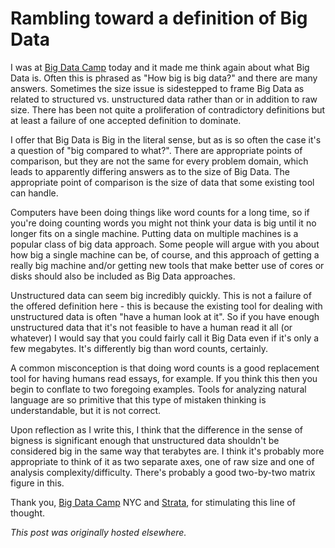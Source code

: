 # Rambling toward a definition of Big Data


I was at <a href="http://www.bigdatacamp.org/ny/2013-10-27/">Big Data Camp</a> today and it made me think again about what Big Data is. Often this is phrased as "How big is big data?" and there are many answers. Sometimes the size issue is sidestepped to frame Big Data as related to structured vs. unstructured data rather than or in addition to raw size. There has been not quite a proliferation of contradictory definitions but at least a failure of one accepted definition to dominate.

I offer that Big Data is Big in the literal sense, but as is so often the case it's a question of "big compared to what?". There are appropriate points of comparison, but they are not the same for every problem domain, which leads to apparently differing answers as to the size of Big Data. The appropriate point of comparison is the size of data that some existing tool can handle.

Computers have been doing things like word counts for a long time, so if you're doing counting words you might not think your data is big until it no longer fits on a single machine. Putting data on multiple machines is a popular class of big data approach. Some people will argue with you about how big a single machine can be, of course, and this approach of getting a really big machine and/or getting new tools that make better use of cores or disks should also be included as Big Data approaches.

Unstructured data can seem big incredibly quickly. This is not a failure of the offered definition here - this is because the existing tool for dealing with unstructured data is often "have a human look at it". So if you have enough unstructured data that it's not feasible to have a human read it all (or whatever) I would say that you could fairly call it Big Data even if it's only a few megabytes. It's differently big than word counts, certainly.

A common misconception is that doing word counts is a good replacement tool for having humans read essays, for example. If you think this then you begin to conflate to two foregoing examples. Tools for analyzing natural language are so primitive that this type of mistaken thinking is understandable, but it is not correct.

Upon reflection as I write this, I think that the difference in the sense of bigness is significant enough that unstructured data shouldn't be considered big in the same way that terabytes are. I think it's probably more appropriate to think of it as two separate axes, one of raw size and one of analysis complexity/difficulty. There's probably a good two-by-two matrix figure in this.

Thank you, <a href="http://www.bigdatacamp.org/ny/2013-10-27/">Big Data Camp</a>&#160;NYC and <a href="http://strataconf.com/">Strata</a>, for stimulating this line of thought.



*This post was originally hosted elsewhere.*
